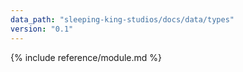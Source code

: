 ```yaml
---
data_path: "sleeping-king-studios/docs/data/types"
version: "0.1"
---
```


{% include reference/module.md %}
